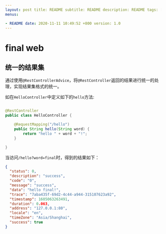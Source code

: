 ```yaml
---
layout: post title: README subtitle: README description: README tags: []
menus:

- README date: 2020-11-11 10:49:52 +800 version: 1.0
---
```


# final web

## 统一的结果集

通过使用`@RestControllerAdvice`，将`@RestController`返回的结果进行统一的处理，实现结果集格式的统一。

如在`HelloController`中定义如下的`hello`方法:

```java

@RestController
public class HelloController {

    @RequestMapping("/hello")
    public String hello(String word) {
        return "hello " + word + "!";
    }

}
```

当访问`/hello?word=final`时，得到的结果如下：

```json
{
  "status": 0,
  "description": "success",
  "code": "0",
  "message": "success",
  "data": "hello final!",
  "trace": "7aba435f-69d2-4c44-a944-315107623a92",
  "timestamp": 1605063263491,
  "duration": 0.063,
  "address": "127.0.0.1:80",
  "locale": "en",
  "timeZone": "Asia/Shanghai",
  "success": true
}
```



